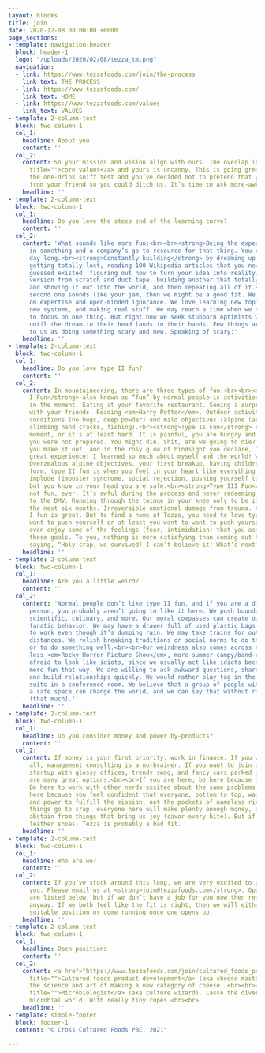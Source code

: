 ```yaml
---
layout: blocks
title: join
date: 2020-12-08 08:00:00 +0000
page_sections:
- template: navigation-header
  block: header-1
  logo: "/uploads/2020/02/08/tezza_tm.png"
  navigation:
  - link: https://www.tezzafoods.com/join/the-process
    link_text: THE PROCESS
  - link: https://www.tezzafoods.com/
    link_text: HOME
  - link: https://www.tezzafoods.com/values
    link_text: VALUES
- template: 2-column-text
  block: two-column-1
  col_1:
    headline: About you
    content: ''
  col_2:
    content: So your mission and vision align with ours. The overlap in our <a href="https://www.tezzafoods.com/values"
      title="">core values</a> and yours is uncanny. This is going great! We’ve passed
      the one-drink sniff test and you’ve decided not to pretend that you got a text
      from your friend so you could ditch us. It’s time to ask more-awkward questions.
    headline: ''
- template: 2-column-text
  block: two-column-1
  col_1:
    headline: Do you love the steep end of the learning curve?
    content: ''
  col_2:
    content: 'What sounds like more fun:<br><br><strong>Being the expert</strong>
      in something and a company’s go-to resource for that thing. You crush it all
      day long.<br><strong>Constantly building</strong> by dreaming up new ideas,
      getting totally lost, reading 100 Wikipedia articles that you never would have
      guessed existed, figuring out how to turn your idea into reality, making a first
      version from scratch and duct tape, building another that totally kicks ass
      and shoving it out into the world, and then repeating all of it.<br><br>If the
      second one sounds like your jam, then we might be a good fit. We put equal value
      on expertise and open-minded ignorance. We love learning new topics, building
      new systems, and making real stuff. We may reach a time when we need experts
      to focus on one thing. But right now we seek stubborn optimists who won’t stop
      until the dream in their head lands in their hands. Few things are as exciting
      to us as doing something scary and new. Speaking of scary:'
    headline: ''
- template: 2-column-text
  block: two-column-1
  col_1:
    headline: Do you love type II fun?
    content: ''
  col_2:
    content: In mountaineering, there are three types of fun:<br><br><strong>Type
      I Fun</strong>—also known as “fun” by normal people—is activities that are fun
      in the moment. Eating at your favorite restaurant. Seeing a surprise hit movie
      with your friends. Reading <em>Harry Potter</em>. Outdoor activities with great
      conditions (no bugs, deep powder) and mild objectives (alpine lake swimming,
      climbing hand cracks, fishing).<br><strong>Type II Fun</strong> sucks in the
      moment, or it’s at least hard. It is painful, you are hungry and tired, and
      you were not prepared. You might die. Shit, are we going to die? But somehow
      you make it out, and in the rosy glow of hindsight you declare, “Wow, what a
      great experience! I learned so much about myself and the world! We did it!”
      Overzealous alpine objectives, your first breakup, having children. In its highest
      form, type II fun is when you feel in your heart like everything is going to
      implode (imposter syndrome, social rejection, pushing yourself to the limit),
      but you know in your head you are safe.<br><strong>Type III Fun</strong> is
      not fun, ever. It’s awful during the process and never redeeming after. Going
      to the DMV. Running through the twinge in your knee only to be in crutches for
      the next six months. Irreversible emotional damage from trauma. Avoid.<br><br>Type
      I fun is great. But to find a home at Tezza, you need to love type II fun. You
      want to push yourself or at least you want to want to push yourself. You may
      even enjoy some of the feelings (fear, intimidation) that you associate with
      these goals. To you, nothing is more satisfying than coming out the other side,
      saying, “Holy crap, we survived! I can’t believe it! What’s next?”
    headline: ''
- template: 2-column-text
  block: two-column-1
  col_1:
    headline: Are you a little weird?
    content: ''
  col_2:
    content: 'Normal people don’t like type II fun, and if you are a distinctly normal
      person, you probably aren’t going to like it here. We push boundaries: social,
      scientific, culinary, and more. Our moral compasses can create odd, occasionally
      fanatic behavior. We may have a drawer full of used plastic bags. We may bike
      to work even though it’s dumping rain. We may take trains for outrageously inconvenient
      distances. We relish breaking traditions or social norms to do the right thing
      or to do something well.<br><br>Our weirdness also comes across as a bit campy,
      less <em>Rocky Horror Picture Show</em>, more summer-campy/band-campy. We aren’t
      afraid to look like idiots, since we usually act like idiots because life is
      more fun that way. We are willing to ask awkward questions, share too much information,
      and build relationships quickly. We would rather play tag in the mud than wear
      suits in a conference room. We believe that a group of people with a goal and
      a safe space can change the world, and we can say that without rolling our eyes
      (that much).'
    headline: ''
- template: 2-column-text
  block: two-column-1
  col_1:
    headline: Do you consider money and power by-products?
    content: ''
  col_2:
    content: If money is your first priority, work in finance. If you want power above
      all, management consulting is a no-brainer. If you want to join a Silicon Valley
      startup with glossy offices, trendy swag, and fancy cars parked outside, there
      are many great options.<br><br>If you are here, be here because of the mission.
      Be here to work with other nerds excited about the same problems as you. Be
      here because you feel confident that everyone, bottom to top, wants to use dollars
      and power to fulfill the mission, not the pockets of nameless rich people. Unless
      things go to crap, everyone here will make plenty enough money, and we don’t
      abstain from things that bring us joy (savor every bite). But if you wear alligator
      leather shoes, Tezza is probably a bad fit.
    headline: ''
- template: 2-column-text
  block: two-column-1
  col_1:
    headline: Who are we?
    content: ''
  col_2:
    content: If you’ve stuck around this long, we are very excited to get to know
      you. Please email us at <strong>join@tezzafoods.com</strong>. Open positions
      are listed below, but if we don’t have a job for you now then reach out to us
      anyway. If we both feel like the fit is right, then we will either create a
      suitable position or come running once one opens up.
    headline: ''
- template: 2-column-text
  block: two-column-1
  col_1:
    headline: Open positions
    content: ''
  col_2:
    content: <a href="https://www.tezzafoods.com/join/cultured_foods_product_development"
      title="">Cultured foods product development</a> (aka cheese master). Dive into
      the science and art of making a new category of cheese. <br><br><a href="https://www.tezzafoods.com/join/microbiologist"
      title="">Microbiologist</a> (aka culture wizard). Lasso the diversity of the
      microbial world. With really tiny ropes.<br><br>
    headline: ''
- template: simple-footer
  block: footer-1
  content: "© Cross Cultured Foods PBC, 2021"

---
```


